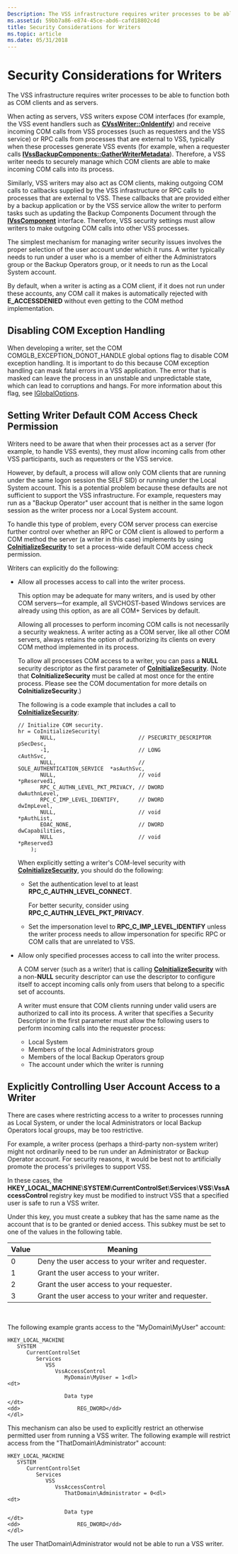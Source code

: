 ```yaml
---
Description: The VSS infrastructure requires writer processes to be able to function both as COM clients and as servers.
ms.assetid: 59bb7a86-e874-45ce-abd6-cafd18802c4d
title: Security Considerations for Writers
ms.topic: article
ms.date: 05/31/2018
---
```


# Security Considerations for Writers

The VSS infrastructure requires writer processes to be able to function both as COM clients and as servers.

When acting as servers, VSS writers expose COM interfaces (for example, the VSS event handlers such as [**CVssWriter::OnIdentify**](/windows/desktop/api/VsWriter/nf-vswriter-cvsswriter-onidentify)) and receive incoming COM calls from VSS processes (such as requesters and the VSS service) or RPC calls from processes that are external to VSS, typically when these processes generate VSS events (for example, when a requester calls [**IVssBackupComponents::GatherWriterMetadata**](/windows/desktop/api/VsBackup/nf-vsbackup-ivssbackupcomponents-gatherwritermetadata)). Therefore, a VSS writer needs to securely manage which COM clients are able to make incoming COM calls into its process.

Similarly, VSS writers may also act as COM clients, making outgoing COM calls to callbacks supplied by the VSS infrastructure or RPC calls to processes that are external to VSS. These callbacks that are provided either by a backup application or by the VSS service allow the writer to perform tasks such as updating the Backup Components Document through the [**IVssComponent**](/windows/desktop/api/VsWriter/nl-vswriter-ivsscomponent) interface. Therefore, VSS security settings must allow writers to make outgoing COM calls into other VSS processes.

The simplest mechanism for managing writer security issues involves the proper selection of the user account under which it runs. A writer typically needs to run under a user who is a member of either the Administrators group or the Backup Operators group, or it needs to run as the Local System account.

By default, when a writer is acting as a COM client, if it does not run under these accounts, any COM call it makes is automatically rejected with **E\_ACCESSDENIED** without even getting to the COM method implementation.

## Disabling COM Exception Handling

When developing a writer, set the COM COMGLB\_EXCEPTION\_DONOT\_HANDLE global options flag to disable COM exception handling. It is important to do this because COM exception handling can mask fatal errors in a VSS application. The error that is masked can leave the process in an unstable and unpredictable state, which can lead to corruptions and hangs. For more information about this flag, see [IGlobalOptions](/windows/win32/api/objidlbase/nn-objidlbase-iglobaloptions).

## Setting Writer Default COM Access Check Permission

Writers need to be aware that when their processes act as a server (for example, to handle VSS events), they must allow incoming calls from other VSS participants, such as requesters or the VSS service.

However, by default, a process will allow only COM clients that are running under the same logon session the SELF SID) or running under the Local System account. This is a potential problem because these defaults are not sufficient to support the VSS infrastructure. For example, requesters may run as a "Backup Operator" user account that is neither in the same logon session as the writer process nor a Local System account.

To handle this type of problem, every COM server process can exercise further control over whether an RPC or COM client is allowed to perform a COM method the server (a writer in this case) implements by using [**CoInitializeSecurity**](/windows/win32/api/combaseapi/nf-combaseapi-coinitializesecurity) to set a process-wide default COM access check permission.

Writers can explicitly do the following:

-   Allow all processes access to call into the writer process.

    This option may be adequate for many writers, and is used by other COM servers—for example, all SVCHOST-based Windows services are already using this option, as are all COM+ Services by default.

    Allowing all processes to perform incoming COM calls is not necessarily a security weakness. A writer acting as a COM server, like all other COM servers, always retains the option of authorizing its clients on every COM method implemented in its process.

    To allow all processes COM access to a writer, you can pass a **NULL** security descriptor as the first parameter of [**CoInitializeSecurity**](/windows/win32/api/combaseapi/nf-combaseapi-coinitializesecurity). (Note that **CoInitializeSecurity** must be called at most once for the entire process. Please see the COM documentation for more details on **CoInitializeSecurity**.)

    The following is a code example that includes a call to [**CoInitializeSecurity**](/windows/win32/api/combaseapi/nf-combaseapi-coinitializesecurity):

    ``` syntax
    // Initialize COM security.
    hr = CoInitializeSecurity(
           NULL,                          // PSECURITY_DESCRIPTOR          pSecDesc,
           -1,                            // LONG                          cAuthSvc,
           NULL,                          // SOLE_AUTHENTICATION_SERVICE  *asAuthSvc,
           NULL,                          // void                         *pReserved1,
           RPC_C_AUTHN_LEVEL_PKT_PRIVACY, // DWORD                         dwAuthnLevel,
           RPC_C_IMP_LEVEL_IDENTIFY,      // DWORD                         dwImpLevel,
           NULL,                          // void                         *pAuthList,
           EOAC_NONE,                     // DWORD                         dwCapabilities,
           NULL                           // void                         *pReserved3
        );
    ```

    When explicitly setting a writer's COM-level security with [**CoInitializeSecurity**](/windows/win32/api/combaseapi/nf-combaseapi-coinitializesecurity), you should do the following:

    -   Set the authentication level to at least **RPC\_C\_AUTHN\_LEVEL\_CONNECT**.

        For better security, consider using **RPC\_C\_AUTHN\_LEVEL\_PKT\_PRIVACY**.

    -   Set the impersonation level to **RPC\_C\_IMP\_LEVEL\_IDENTIFY** unless the writer process needs to allow impersonation for specific RPC or COM calls that are unrelated to VSS.

-   Allow only specified processes access to call into the writer process.

    A COM server (such as a writer) that is calling [**CoInitializeSecurity**](/windows/win32/api/combaseapi/nf-combaseapi-coinitializesecurity) with a non-**NULL** security descriptor can use the descriptor to configure itself to accept incoming calls only from users that belong to a specific set of accounts.

    A writer must ensure that COM clients running under valid users are authorized to call into its process. A writer that specifies a Security Descriptor in the first parameter must allow the following users to perform incoming calls into the requester process:

    -   Local System
    -   Members of the local Administrators group
    -   Members of the local Backup Operators group
    -   The account under which the writer is running

## Explicitly Controlling User Account Access to a Writer

There are cases where restricting access to a writer to processes running as Local System, or under the local Administrators or local Backup Operators local groups, may be too restrictive.

For example, a writer process (perhaps a third-party non-system writer) might not ordinarily need to be run under an Administrator or Backup Operator account. For security reasons, it would be best not to artificially promote the process's privileges to support VSS.

In these cases, the **HKEY\_LOCAL\_MACHINE**\\**SYSTEM**\\**CurrentControlSet**\\**Services**\\**VSS**\\**VssAccessControl** registry key must be modified to instruct VSS that a specified user is safe to run a VSS writer.

Under this key, you must create a subkey that has the same name as the account that is to be granted or denied access. This subkey must be set to one of the values in the following table.

| Value | Meaning                                             |
|-------|-----------------------------------------------------|
| 0     | Deny the user access to your writer and requester.  |
| 1     | Grant the user access to your writer.               |
| 2     | Grant the user access to your requester.            |
| 3     | Grant the user access to your writer and requester. |



 

The following example grants access to the "MyDomain\\MyUser" account:

```
HKEY_LOCAL_MACHINE
   SYSTEM
      CurrentControlSet
         Services
            VSS
               VssAccessControl
                  MyDomain\MyUser = 1<dl>
<dt>

                  Data type
</dt>
<dd>                  REG_DWORD</dd>
</dl>
```

This mechanism can also be used to explicitly restrict an otherwise permitted user from running a VSS writer. The following example will restrict access from the "ThatDomain\\Administrator" account:

```
HKEY_LOCAL_MACHINE
   SYSTEM
      CurrentControlSet
         Services
            VSS
               VssAccessControl
                  ThatDomain\Administrator = 0<dl>
<dt>

                  Data type
</dt>
<dd>                  REG_DWORD</dd>
</dl>
```

The user ThatDomain\\Administrator would not be able to run a VSS writer.

 

 